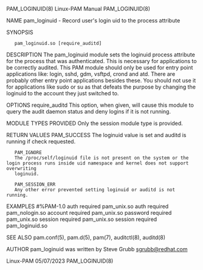 PAM_LOGINUID(8)							       Linux-PAM Manual							       PAM_LOGINUID(8)

NAME
       pam_loginuid - Record user's login uid to the process attribute

SYNOPSIS

       pam_loginuid.so [require_auditd]

DESCRIPTION
       The pam_loginuid module sets the loginuid process attribute for the process that was authenticated. This is necessary for applications to be correctly
       audited. This PAM module should only be used for entry point applications like: login, sshd, gdm, vsftpd, crond and atd. There are probably other entry
       point applications besides these. You should not use it for applications like sudo or su as that defeats the purpose by changing the loginuid to the
       account they just switched to.

OPTIONS
       require_auditd
	   This option, when given, will cause this module to query the audit daemon status and deny logins if it is not running.

MODULE TYPES PROVIDED
       Only the session module type is provided.

RETURN VALUES
       PAM_SUCCESS
	   The loginuid value is set and auditd is running if check requested.

       PAM_IGNORE
	   The /proc/self/loginuid file is not present on the system or the login process runs inside uid namespace and kernel does not support overwriting
	   loginuid.

       PAM_SESSION_ERR
	   Any other error prevented setting loginuid or auditd is not running.

EXAMPLES
	   #%PAM-1.0
	   auth	      required	   pam_unix.so
	   auth	      required	   pam_nologin.so
	   account    required	   pam_unix.so
	   password   required	   pam_unix.so
	   session    required	   pam_unix.so
	   session    required	   pam_loginuid.so

SEE ALSO
       pam.conf(5), pam.d(5), pam(7), auditctl(8), auditd(8)

AUTHOR
       pam_loginuid was written by Steve Grubb <sgrubb@redhat.com>

Linux-PAM								  05/07/2023							       PAM_LOGINUID(8)
